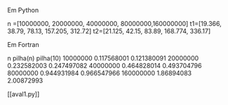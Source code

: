 
Em Python

n =[10000000, 20000000, 40000000, 80000000,160000000]
t1=[19.366, 38.79, 78.13, 157.205, 312.72]
t2=[21.125, 42.15, 83.89, 168.774, 336.17]


Em Fortran

n           pilha(n)         pilha(10)
 10000000   0.117568001      0.121380091
 20000000   0.232582003      0.247497082
 40000000   0.464828014      0.493704796
 80000000   0.944931984      0.966547966
160000000   1.86894083       2.00872993

[[aval1.py]]

